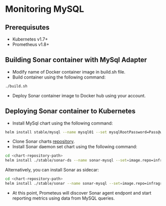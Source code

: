 # Monitoring MySQL

## Prerequisutes

* Kubernetes v1.7+
* Prometheus v1.8+

## Building Sonar container with MySql Adapter

* Modify name of Docker container image in build.sh file.
* Build container using the following command:

```bash
./build.sh
```

* Deploy Sonar container image to Docker hub using your account.

## Deploying Sonar container to Kubernetes

* Install MySql chart using the following command:

```bash
helm install stable/mysql --name mysql01 --set mysqlRootPassword=Pass@word1
```

* Clone Sonar charts [repository](http://github.com/infragravity/charts).
* Install Sonar daemon set chart using the following command:

```bash
cd <chart-repository-path>
helm install ./stable/sonar-ds --name sonar-mysql --set=image.repo=infragravity/sample-mysql,image.tag=latest,config.name=Sonar-mysql.config
```

Alternatively, you can install Sonar as sidecar:

```bash
cd <chart-repository-path>
helm install ./stable/sonar --name sonar-mysql --set=image.repo=infragravity/sample-mysql,image.tag=latest,config.name=Sonar-mysql.config
```

* At this point, Prometeus will discover Sonar agent endpont and start reporting metrics using data from MySQL queries.
